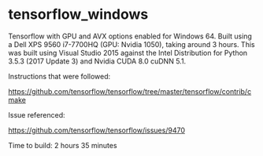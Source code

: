 # tensorflow_windows
Tensorflow with GPU and AVX options enabled for Windows 64.
Built using a Dell XPS 9560 i7-7700HQ (GPU: Nvidia 1050), taking around 3 hours.
This was built using Visual Studio 2015 against the Intel Distribution for Python 3.5.3 (2017 Update 3) and Nvidia CUDA 8.0 cuDNN 5.1.

Instructions that were followed: 

https://github.com/tensorflow/tensorflow/tree/master/tensorflow/contrib/cmake

Issue referenced: 

https://github.com/tensorflow/tensorflow/issues/9470

Time to build: 2 hours 35 minutes
